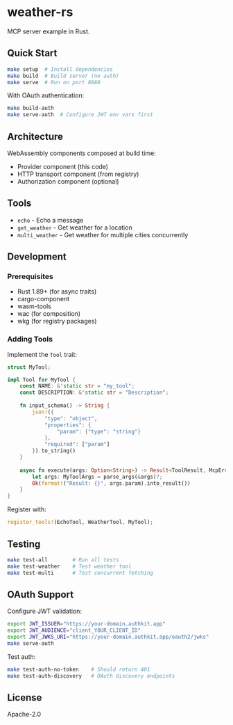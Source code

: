 # weather-rs

MCP server example in Rust.

## Quick Start

```bash
make setup  # Install dependencies
make build  # Build server (no auth)
make serve  # Run on port 8080
```

With OAuth authentication:
```bash
make build-auth
make serve-auth  # Configure JWT env vars first
```

## Architecture

WebAssembly components composed at build time:
- Provider component (this code)
- HTTP transport component (from registry)
- Authorization component (optional)

## Tools

- `echo` - Echo a message
- `get_weather` - Get weather for a location
- `multi_weather` - Get weather for multiple cities concurrently

## Development

### Prerequisites

- Rust 1.89+ (for async traits)
- cargo-component
- wasm-tools
- wac (for composition)
- wkg (for registry packages)

### Adding Tools

Implement the `Tool` trait:

```rust
struct MyTool;

impl Tool for MyTool {
    const NAME: &'static str = "my_tool";
    const DESCRIPTION: &'static str = "Description";
    
    fn input_schema() -> String {
        json!({
            "type": "object",
            "properties": {
                "param": {"type": "string"}
            },
            "required": ["param"]
        }).to_string()
    }
    
    async fn execute(args: Option<String>) -> Result<ToolResult, McpError> {
        let args: MyToolArgs = parse_args(&args)?;
        Ok(format!("Result: {}", args.param).into_result())
    }
}
```

Register with:
```rust
register_tools!(EchoTool, WeatherTool, MyTool);
```

## Testing

```bash
make test-all        # Run all tests
make test-weather    # Test weather tool
make test-multi      # Test concurrent fetching
```

## OAuth Support

Configure JWT validation:
```bash
export JWT_ISSUER="https://your-domain.authkit.app"
export JWT_AUDIENCE="client_YOUR_CLIENT_ID"
export JWT_JWKS_URI="https://your-domain.authkit.app/oauth2/jwks"
make serve-auth
```

Test auth:
```bash
make test-auth-no-token    # Should return 401
make test-auth-discovery   # OAuth discovery endpoints
```

## License

Apache-2.0
